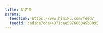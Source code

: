 ```yaml
---
title: 初之音
params:
  feedlink: https://www.himiku.com/feed/
  feedid: cad1de7cdac4371cee597666349b8095
---
```


